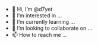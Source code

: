 - 👋 Hi, I’m @d7yet
- 👀 I’m interested in ...
- 🌱 I’m currently learning ...
- 💞️ I’m looking to collaborate on ...
- 📫 How to reach me ...

<!---
d7yet/d7yet is a ✨ special ✨ repository because its `README.md` (this file) appears on your GitHub profile.
You can click the Preview link to take a look at your changes.
--->
